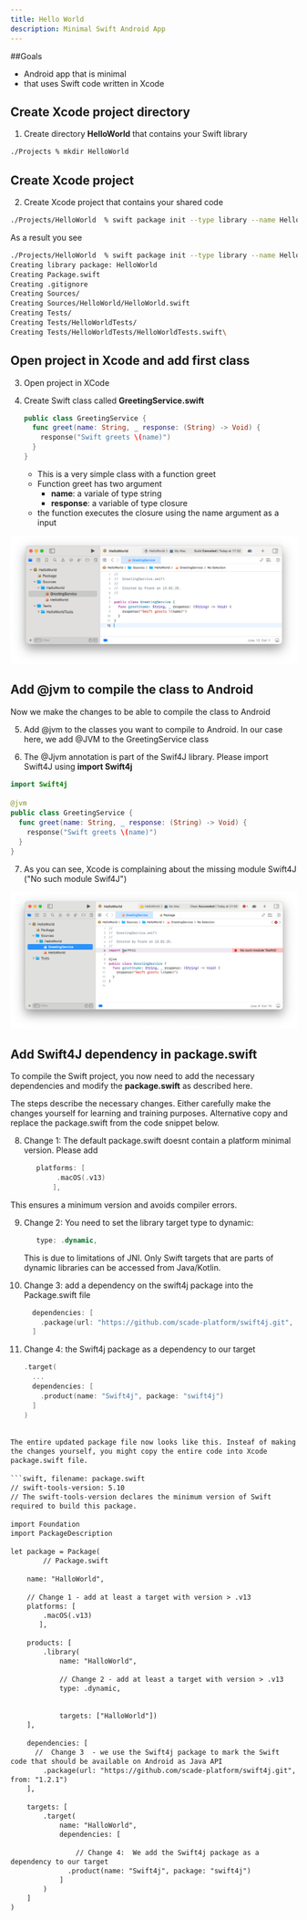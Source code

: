 ```yaml
---
title: Hello World
description: Minimal Swift Android App
---
```

##Goals
- Android app that is minimal
- that uses Swift code written in Xcode

## Create Xcode project directory
1. Create directory **HelloWorld** that contains your Swift library

```bash filename="Terminal"
./Projects % mkdir HelloWorld
```
## Create Xcode project 
2. Create Xcode project that contains your shared code

```bash filename="Terminal"
./Projects/HelloWorld  % swift package init --type library --name HelloWorld
```
As a result you see

```bash filename="Terminal"
./Projects/HelloWorld  % swift package init --type library --name HelloWorld
Creating library package: HelloWorld
Creating Package.swift
Creating .gitignore
Creating Sources/
Creating Sources/HelloWorld/HelloWorld.swift
Creating Tests/
Creating Tests/HelloWorldTests/
Creating Tests/HelloWorldTests/HelloWorldTests.swift\
```
## Open project in Xcode and add first class

3. Open project in XCode

4. Create Swift class called **GreetingService.swift**

	```swift
	public class GreetingService {
	  func greet(name: String, _ response: (String) -> Void) {        
	    response("Swift greets \(name)")
	  }
	}
	```
	
	- This is a very simple class with a function greet
	- Function greet has two argument
		- **name**: a variale of type string
		- **response**: a variable of type closure 
	- the function executes the closure using the name argument as a input
	
![img](./../img/helloworld-xcode1.png)
## Add @jvm to compile the class to Android
Now we make the changes to be able to compile the class to Android

5. Add @jvm to the classes you want to compile to Android. In our case here, we add @JVM to the GreetingService class

6. The @Jjvm annotation is part of the Swif4J library. Please import Swift4J using **import Swift4j**

```swift
import Swift4j

@jvm
public class GreetingService {
  func greet(name: String, _ response: (String) -> Void) {
    response("Swift greets \(name)")
  }
}
```
7. As you can see, Xcode is complaining about the missing module Swift4J ("No such module Swif4J")

![img](./../img/helloworld-xcode2.png)

## Add Swift4J dependency in package.swift
To compile the Swift project, you now need to add the necessary dependencies and modify the **package.swift** as described here.

The steps describe the necessary changes. Either carefully make the changes yourself for learning and training purposes. Alternative copy and replace the package.swift from the code snippet below.

8. Change 1: The default package.swift doesnt contain a platform minimal version. Please add

	```swift
	   platforms: [
	        .macOS(.v13)
	       ],
	```
This ensures a minimum version and avoids compiler errors. 

9. Change 2: You need to set the library target type to dynamic:

	```swift
	   type: .dynamic,
	```

	This is due to limitations of JNI. Only Swift targets that are parts of dynamic libraries can be accessed from Java/Kotlin.

10. Change 3: add a dependency on the swift4j package into the Package.swift file

	```swift
	  dependencies: [
	    .package(url: "https://github.com/scade-platform/swift4j.git", from: "1.0.0")
	  ]
	```
	
11. Change 4:  the Swift4j package as a dependency to our target

	```swift
	.target(
	  ...
	  dependencies: [
	    .product(name: "Swift4j", package: "swift4j")              
	  ]
	)
```

The entire updated package file now looks like this. Insteaf of making the changes yourself, you might copy the entire code into Xcode package.swift file.

```swift, filename: package.swift
// swift-tools-version: 5.10
// The swift-tools-version declares the minimum version of Swift required to build this package.
 
import Foundation
import PackageDescription
 
let package = Package(
        // Package.swift
 
    name: "HalloWorld",
    
    // Change 1 - add at least a target with version > .v13
    platforms: [
        .macOS(.v13)
       ],
    
    products: [
        .library(
            name: "HalloWorld",
            
            // Change 2 - add at least a target with version > .v13
            type: .dynamic,
            
            
            targets: ["HalloWorld"])
    ],
 
    dependencies: [
      //  Change 3  - we use the Swift4j package to mark the Swift code that should be available on Android as Java API
        .package(url: "https://github.com/scade-platform/swift4j.git", from: "1.2.1")
    ],
 
    targets: [
        .target(
            name: "HalloWorld",
            dependencies: [
             
                // Change 4:  We add the Swift4j package as a dependency to our target
              .product(name: "Swift4j", package: "swift4j")
            ]
        )
    ]
)
```





